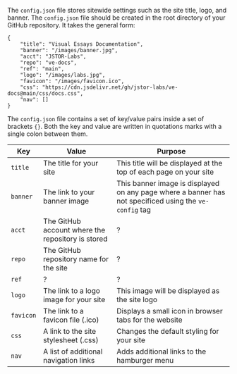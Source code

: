 The `config.json` file stores sitewide settings such as the site title, logo, and banner. The `config.json` file should be created in the root directory of your GitHub repository. It takes the general form:

```  
{
    "title": "Visual Essays Documentation",
    "banner": "/images/banner.jpg",
    "acct": "JSTOR-Labs",
    "repo": "ve-docs",
    "ref": "main",
    "logo": "/images/labs.jpg",
    "favicon": "/images/favicon.ico",
    "css": "https://cdn.jsdelivr.net/gh/jstor-labs/ve-docs@main/css/docs.css",
    "nav": []
}
```
The `config.json` file contains a set of key/value pairs inside a set of brackets `{}`. Both the key and value are written in quotations marks with a single colon between them.

|Key|Value|Purpose|
|---|---|---|
|`title`|The title for your site|This title will be displayed at the top of each page on your site|
|`banner`|The link to your banner image|This banner image is displayed on any page where a banner has not specificed using the `ve-config` tag|
|`acct`|The GitHub account where the repository is stored| ? |
|`repo`|The GitHub repository name for the site| ? |
|`ref`| ? | ? |
|`logo`|The link to a logo image for your site|This image will be displayed as the site logo|
|`favicon`|The link to a favicon file (.ico)|Displays a small icon in browser tabs for the website|
|`css`|A link to the site stylesheet (.css)|Changes the default styling for your site|
|`nav`|A list of additional navigation links|Adds additional links to the hamburger menu|
